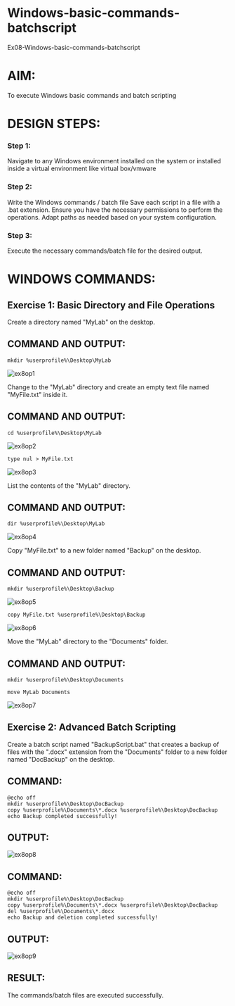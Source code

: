 # Windows-basic-commands-batchscript
Ex08-Windows-basic-commands-batchscript

# AIM:
To execute Windows basic commands and batch scripting

# DESIGN STEPS:

### Step 1:

Navigate to any Windows environment installed on the system or installed inside a virtual environment like virtual box/vmware 

### Step 2:

Write the Windows commands / batch file
Save each script in a file with a .bat extension.
Ensure you have the necessary permissions to perform the operations.
Adapt paths as needed based on your system configuration.
### Step 3:

Execute the necessary commands/batch file for the desired output. 




# WINDOWS COMMANDS:
## Exercise 1: Basic Directory and File Operations
Create a directory named "MyLab" on the desktop.


## COMMAND AND OUTPUT:
```
mkdir %userprofile%\Desktop\MyLab
```
![ex8op1](https://github.com/user-attachments/assets/2ca83fdc-ca5c-4443-8833-474de589bdd2)

Change to the "MyLab" directory and create an empty text file named "MyFile.txt" inside it.


## COMMAND AND OUTPUT:
```
cd %userprofile%\Desktop\MyLab
```
![ex8op2](https://github.com/user-attachments/assets/ca50a4dc-10dc-477f-a64c-fa68bb3d6a73)
```
type nul > MyFile.txt
```
![ex8op3](https://github.com/user-attachments/assets/b8a31a20-e740-438c-beac-6444f8492e49)

List the contents of the "MyLab" directory.

## COMMAND AND OUTPUT:
```
dir %userprofile%\Desktop\MyLab
```
![ex8op4](https://github.com/user-attachments/assets/bfc760fd-8753-492f-b675-8e714de170e8)


Copy "MyFile.txt" to a new folder named "Backup" on the desktop.

## COMMAND AND OUTPUT:
```
mkdir %userprofile%\Desktop\Backup
```
![ex8op5](https://github.com/user-attachments/assets/e4d93ae6-2f94-4a23-9e8a-0173f56f5a9f)
```
copy MyFile.txt %userprofile%\Desktop\Backup
```
![ex8op6](https://github.com/user-attachments/assets/05ff7735-ac64-419b-953c-f48e63d75e31)

Move the "MyLab" directory to the "Documents" folder.

## COMMAND AND OUTPUT:
```
mkdir %userprofile%\Desktop\Documents

move MyLab Documents
```
![ex8op7](https://github.com/user-attachments/assets/822bc06d-e843-44db-aaea-7bfee500b9cc)


## Exercise 2: Advanced Batch Scripting
Create a batch script named "BackupScript.bat" that creates a backup of files with the ".docx" extension from the "Documents" folder to a new folder named "DocBackup" on the desktop.

## COMMAND:
```
@echo off
mkdir %userprofile%\Desktop\DocBackup
copy %userprofile%\Documents\*.docx %userprofile%\Desktop\DocBackup
echo Backup completed successfully!
```

## OUTPUT:
![ex8op8](https://github.com/user-attachments/assets/fef3decc-f12a-4a40-86a5-7d1591421b1b)

## COMMAND:
```
@echo off
mkdir %userprofile%\Desktop\DocBackup
copy %userprofile%\Documents\*.docx %userprofile%\Desktop\DocBackup
del %userprofile%\Documents\*.docx
echo Backup and deletion completed successfully!
```

## OUTPUT:
![ex8op9](https://github.com/user-attachments/assets/d063ef09-757a-4eea-bd9b-916b1a130b63)


## RESULT:
The commands/batch files are executed successfully.

